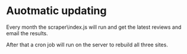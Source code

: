 # Auotmatic updating

Every month the scraper\index.js will run and get the latest reviews and email the results.

After that a cron job will run on the server to rebuild all three sites.
